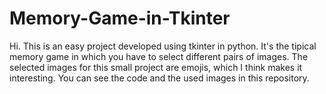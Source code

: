 # Memory-Game-in-Tkinter

Hi. This is an easy project developed using tkinter in python. It's the tipical memory game in which you have to select different pairs of images. The selected images for this small project are emojis, which I think makes it interesting. You can see the code and the used images in this repository.
